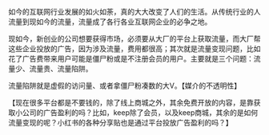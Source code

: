 如今的互联网行业发展的如火如荼，真的大大改变了人们的生活。从传统行业的人流量到现如今的流量，流量成了各行各业互联网企业的必争之地。

现如今，新创业的公司想要获得市场，必须要从大厂的平台上获取流量，而大厂帮这些企业投放的广告，因为涉及流量，费用都很高；其次就是流量变现问题，比如花了广告费带来用户可能是僵尸粉或是不注册会员的用户。主要就是三个问题：流量少、流量贵、流量陷阱。

流量陷阱就是虚假的访问量、或者拿僵尸粉凑数的大V。【媒介的不透明性】

【现在很多平台都是不要钱的，除了线上商城之外，其余免费开放的内容，是靠获取小公司的广告盈利的吗？比如，keep除了会员，以及keep商城，其余的是如何流量变现的呢？小红书的各种分享贴也是通过平台投放广告盈利的吗？】

